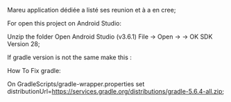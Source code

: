 Mareu application dédiée a listé ses reunion et à a en cree;


For open this project on Android Studio:

Unzip the folder
Open Android Studio (v3.6.1)
File -> Open -> -> OK
SDK Version 28;

If gradle version is not the same make this :

How To Fix gradle:

On GradleScripts/gradle-wrapper.properties set distributionUrl=https://services.gradle.org/distributions/gradle-5.6.4-all.zip;

